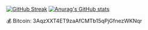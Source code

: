 [![GitHub Streak](https://github-readme-streak-stats.herokuapp.com/?user=mrbloopbloop)](https://git.io/streak-stats)
[![Anurag's GitHub stats](https://github-readme-stats.vercel.app/api?username=mrbloopbloop)](https://github.com/anuraghazra/github-readme-stats)


💰 Bitcoin: 3AqzXXT4ET9zaAfCMTb15qPjGfnezWKNqr
